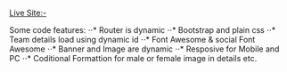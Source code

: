 [Live Site:-](https://elated-colden-7f6e16.netlify.app/)

Some code features:
⋅⋅\* Router is dynamic
⋅⋅\* Bootstrap and plain css
⋅⋅\* Team details load using dynamic id
⋅⋅\* Font Awesome & social Font Awesome
⋅⋅\* Banner and Image are dynamic
⋅⋅\* Resposive for Mobile and PC
⋅⋅\* Coditional Formattion for male or female image in details etc.

